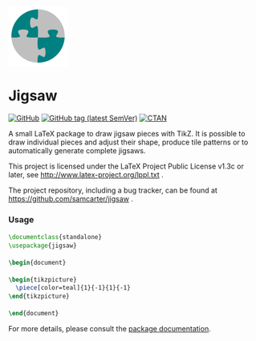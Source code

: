 ![](https://raw.githubusercontent.com/samcarter/jigsaw/main/ICON.png)


# Jigsaw

[![GitHub](https://img.shields.io/github/license/samcarter/jigsaw.svg?color=blue)](http://www.latex-project.org/lppl.txt)
[![GitHub tag (latest SemVer)](https://img.shields.io/github/tag/samcarter/jigsaw.svg?label=current%20version)](https://github.com/samcarter/jigsaw/releases/latest)
[![CTAN](https://img.shields.io/ctan/v/jigsaw.svg)](https://ctan.org/pkg/jigsaw)


A small LaTeX package to draw jigsaw pieces with TikZ. It is possible to draw individual pieces and adjust their shape, produce tile patterns or to automatically generate complete jigsaws.

This project is licensed under the LaTeX Project Public License v1.3c or later, see http://www.latex-project.org/lppl.txt .

The project repository, including a bug tracker, can be found at https://github.com/samcarter/jigsaw .

### Usage

```latex
\documentclass{standalone}
\usepackage{jigsaw}

\begin{document}

\begin{tikzpicture}
  \piece[color=teal]{1}{-1}{1}{-1}
\end{tikzpicture}

\end{document}
```

For more details, please consult the [package documentation](https://github.com/samcarter/jigsaw/blob/main/DOCUMENTATION.pdf).
